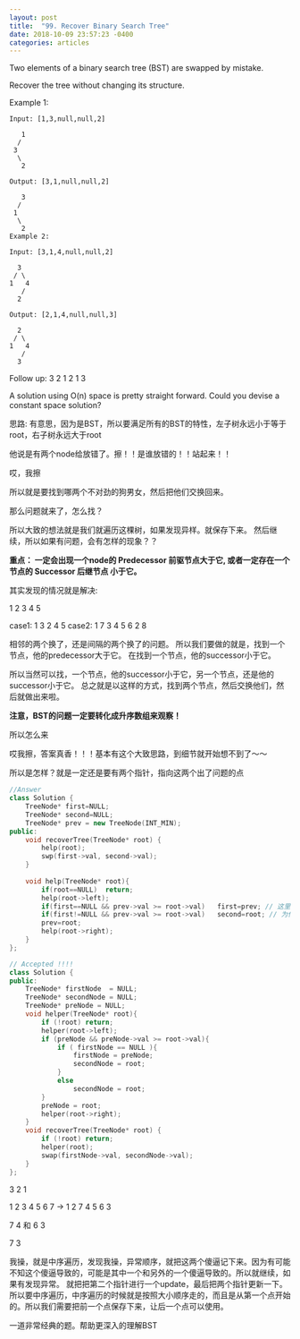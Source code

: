```yaml
---
layout: post
title:  "99. Recover Binary Search Tree"
date: 2018-10-09 23:57:23 -0400
categories: articles
---
```

Two elements of a binary search tree (BST) are swapped by mistake.

Recover the tree without changing its structure.

Example 1:
```
Input: [1,3,null,null,2]

   1
  /
 3
  \
   2

Output: [3,1,null,null,2]

   3
  /
 1
  \
   2
Example 2:

Input: [3,1,4,null,null,2]

  3
 / \
1   4
   /
  2

Output: [2,1,4,null,null,3]

  2
 / \
1   4
   /
  3
```
Follow up:
3 2 1
2 1 3


A solution using O(n) space is pretty straight forward.
Could you devise a constant space solution?

思路:
有意思，因为是BST，所以要满足所有的BST的特性，左子树永远小于等于root，右子树永远大于root

他说是有两个node给放错了。擦！！是谁放错的！！站起来！！

哎，我擦

所以就是要找到哪两个不对劲的狗男女，然后把他们交换回来。

那么问题就来了，怎么找？

所以大致的想法就是我们就遍历这棵树，如果发现异样。就保存下来。
然后继续，所以如果有问题，会有怎样的现象？？

__重点： 一定会出现一个node的 Predecessor 前驱节点大于它, 或者一定存在一个节点的 Successor 后继节点 小于它。__

其实发现的情况就是解决:

1 2 3 4 5 

case1: 1 3 2 4 5
case2: 1 7 3 4 5 6 2 8 

相邻的两个换了，还是间隔的两个换了的问题。
所以我们要做的就是，找到一个节点，他的predecessor大于它。
在找到一个节点，他的successor小于它。

所以当然可以找，一个节点，他的successor小于它，另一个节点，还是他的successor小于它。
总之就是以这样的方式，找到两个节点，然后交换他们，然后就做出来啦。

__注意，BST的问题一定要转化成升序数组来观察！__

所以怎么来

哎我擦，答案真香！！！基本有这个大致思路，到细节就开始想不到了～～

所以是怎样？就是一定还是要有两个指针，指向这两个出了问题的点
```c++
//Answer
class Solution {
    TreeNode* first=NULL;
    TreeNode* second=NULL;
    TreeNode* prev = new TreeNode(INT_MIN);
public:
    void recoverTree(TreeNode* root) {
        help(root);
        swp(first->val, second->val);
    }
    
    void help(TreeNode* root){
        if(root==NULL)  return;
        help(root->left);
        if(first==NULL && prev->val >= root->val)   first=prev; // 这里非常关键
        if(first!=NULL && prev->val >= root->val)   second=root; // 为什么一个是 prev， 一个是root呢？
        prev=root;
        help(root->right);
    }
};
```

```c++
// Accepted !!!!
class Solution {
public:
    TreeNode* firstNode  = NULL;
    TreeNode* secondNode = NULL;
    TreeNode* preNode = NULL;
    void helper(TreeNode* root){
        if (!root) return;
        helper(root->left);
        if (preNode && preNode->val >= root->val){
            if ( firstNode == NULL ){
                firstNode = preNode;
                secondNode = root;
            }
            else
                secondNode = root;
        }        
        preNode = root;
        helper(root->right);
    }
    void recoverTree(TreeNode* root) {
        if (!root) return;
        helper(root);
        swap(firstNode->val, secondNode->val);
    }
};
```

3  2  1


1 2 3 4 5 6 7 -> 1 2 7 4 5 6 3

7 4 和 6 3

7 3

我操，就是中序遍历，发现我操，异常顺序，就把这两个傻逼记下来。因为有可能不知这个傻逼导致的，可能是其中一个和另外的一个傻逼导致的。所以就继续，如果有发现异常。 就把把第二个指针进行一个update，最后把两个指针更新一下。
所以要中序遍历，中序遍历的时候就是按照大小顺序走的，而且是从第一个点开始的。所以我们需要把前一个点保存下来，让后一个点可以使用。

一道非常经典的题。帮助更深入的理解BST
